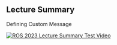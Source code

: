 ## Lecture Summary

Defining Custom Message 

[![ROS 2023 Lecture Summary Test Video](http://img.youtube.com/vi/Nvdjumb5KJM/0.jpg)](https://youtu.be/Nvdjumb5KJM)
